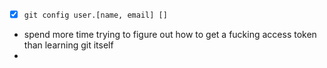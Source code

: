 - [x] `git config user.[name, email] []`
- spend more time trying to figure out how to get a fucking access token than learning git itself
- 